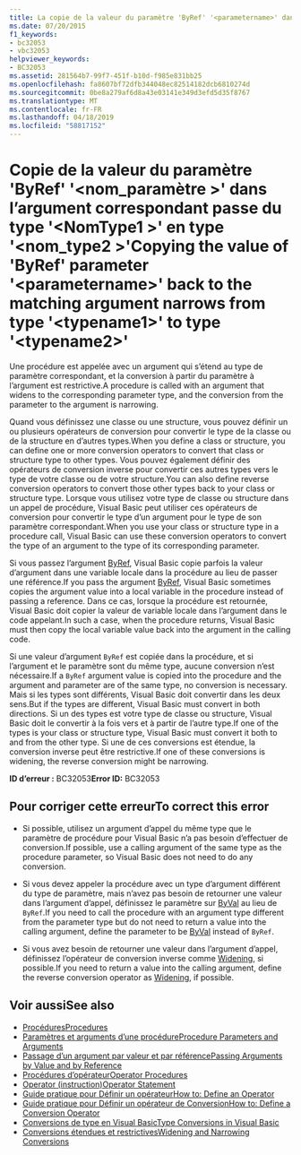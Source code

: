 ```yaml
---
title: La copie de la valeur du paramètre 'ByRef' '<parametername>' dans l'argument correspondant passe du type '<typename1>' au type '<typename2>'
ms.date: 07/20/2015
f1_keywords:
- bc32053
- vbc32053
helpviewer_keywords:
- BC32053
ms.assetid: 281564b7-99f7-451f-b10d-f985e831bb25
ms.openlocfilehash: fa8607bf72dfb344048ec82514182dcb6810274d
ms.sourcegitcommit: 0be8a279af6d8a43e03141e349d3efd5d35f8767
ms.translationtype: MT
ms.contentlocale: fr-FR
ms.lasthandoff: 04/18/2019
ms.locfileid: "58817152"
---
```

# <a name="copying-the-value-of-byref-parameter-parametername-back-to-the-matching-argument-narrows-from-type-typename1-to-type-typename2"></a><span data-ttu-id="ce573-102">Copie de la valeur du paramètre 'ByRef' '\<nom_paramètre >' dans l’argument correspondant passe du type '\<NomType1 >' en type '\<nom_type2 >'</span><span class="sxs-lookup"><span data-stu-id="ce573-102">Copying the value of 'ByRef' parameter '\<parametername>' back to the matching argument narrows from type '\<typename1>' to type '\<typename2>'</span></span>
<span data-ttu-id="ce573-103">Une procédure est appelée avec un argument qui s’étend au type de paramètre correspondant, et la conversion à partir du paramètre à l’argument est restrictive.</span><span class="sxs-lookup"><span data-stu-id="ce573-103">A procedure is called with an argument that widens to the corresponding parameter type, and the conversion from the parameter to the argument is narrowing.</span></span>  
  
 <span data-ttu-id="ce573-104">Quand vous définissez une classe ou une structure, vous pouvez définir un ou plusieurs opérateurs de conversion pour convertir le type de la classe ou de la structure en d’autres types.</span><span class="sxs-lookup"><span data-stu-id="ce573-104">When you define a class or structure, you can define one or more conversion operators to convert that class or structure type to other types.</span></span> <span data-ttu-id="ce573-105">Vous pouvez également définir des opérateurs de conversion inverse pour convertir ces autres types vers le type de votre classe ou de votre structure.</span><span class="sxs-lookup"><span data-stu-id="ce573-105">You can also define reverse conversion operators to convert those other types back to your class or structure type.</span></span> <span data-ttu-id="ce573-106">Lorsque vous utilisez votre type de classe ou structure dans un appel de procédure, Visual Basic peut utiliser ces opérateurs de conversion pour convertir le type d’un argument pour le type de son paramètre correspondant.</span><span class="sxs-lookup"><span data-stu-id="ce573-106">When you use your class or structure type in a procedure call, Visual Basic can use these conversion operators to convert the type of an argument to the type of its corresponding parameter.</span></span>  
  
 <span data-ttu-id="ce573-107">Si vous passez l’argument [ByRef](../../../visual-basic/language-reference/modifiers/byref.md), Visual Basic copie parfois la valeur d’argument dans une variable locale dans la procédure au lieu de passer une référence.</span><span class="sxs-lookup"><span data-stu-id="ce573-107">If you pass the argument [ByRef](../../../visual-basic/language-reference/modifiers/byref.md), Visual Basic sometimes copies the argument value into a local variable in the procedure instead of passing a reference.</span></span> <span data-ttu-id="ce573-108">Dans ce cas, lorsque la procédure est retournée, Visual Basic doit copier la valeur de variable locale dans l’argument dans le code appelant.</span><span class="sxs-lookup"><span data-stu-id="ce573-108">In such a case, when the procedure returns, Visual Basic must then copy the local variable value back into the argument in the calling code.</span></span>  
  
 <span data-ttu-id="ce573-109">Si une valeur d’argument `ByRef` est copiée dans la procédure, et si l’argument et le paramètre sont du même type, aucune conversion n’est nécessaire.</span><span class="sxs-lookup"><span data-stu-id="ce573-109">If a `ByRef` argument value is copied into the procedure and the argument and parameter are of the same type, no conversion is necessary.</span></span> <span data-ttu-id="ce573-110">Mais si les types sont différents, Visual Basic doit convertir dans les deux sens.</span><span class="sxs-lookup"><span data-stu-id="ce573-110">But if the types are different, Visual Basic must convert in both directions.</span></span> <span data-ttu-id="ce573-111">Si un des types est votre type de classe ou structure, Visual Basic doit le convertir à la fois vers et à partir de l’autre type.</span><span class="sxs-lookup"><span data-stu-id="ce573-111">If one of the types is your class or structure type, Visual Basic must convert it both to and from the other type.</span></span> <span data-ttu-id="ce573-112">Si une de ces conversions est étendue, la conversion inverse peut être restrictive.</span><span class="sxs-lookup"><span data-stu-id="ce573-112">If one of these conversions is widening, the reverse conversion might be narrowing.</span></span>  
  
 <span data-ttu-id="ce573-113">**ID d’erreur :** BC32053</span><span class="sxs-lookup"><span data-stu-id="ce573-113">**Error ID:** BC32053</span></span>  
  
## <a name="to-correct-this-error"></a><span data-ttu-id="ce573-114">Pour corriger cette erreur</span><span class="sxs-lookup"><span data-stu-id="ce573-114">To correct this error</span></span>  
  
-   <span data-ttu-id="ce573-115">Si possible, utilisez un argument d’appel du même type que le paramètre de procédure pour Visual Basic n’a pas besoin d’effectuer de conversion.</span><span class="sxs-lookup"><span data-stu-id="ce573-115">If possible, use a calling argument of the same type as the procedure parameter, so Visual Basic does not need to do any conversion.</span></span>  
  
-   <span data-ttu-id="ce573-116">Si vous devez appeler la procédure avec un type d’argument différent du type de paramètre, mais n’avez pas besoin de retourner une valeur dans l’argument d’appel, définissez le paramètre sur [ByVal](../../../visual-basic/language-reference/modifiers/byval.md) au lieu de `ByRef`.</span><span class="sxs-lookup"><span data-stu-id="ce573-116">If you need to call the procedure with an argument type different from the parameter type but do not need to return a value into the calling argument, define the parameter to be [ByVal](../../../visual-basic/language-reference/modifiers/byval.md) instead of `ByRef`.</span></span>  
  
-   <span data-ttu-id="ce573-117">Si vous avez besoin de retourner une valeur dans l’argument d’appel, définissez l’opérateur de conversion inverse comme [Widening](../../../visual-basic/language-reference/modifiers/widening.md), si possible.</span><span class="sxs-lookup"><span data-stu-id="ce573-117">If you need to return a value into the calling argument, define the reverse conversion operator as [Widening](../../../visual-basic/language-reference/modifiers/widening.md), if possible.</span></span>  
  
## <a name="see-also"></a><span data-ttu-id="ce573-118">Voir aussi</span><span class="sxs-lookup"><span data-stu-id="ce573-118">See also</span></span>

- [<span data-ttu-id="ce573-119">Procédures</span><span class="sxs-lookup"><span data-stu-id="ce573-119">Procedures</span></span>](../../../visual-basic/programming-guide/language-features/procedures/index.md)
- [<span data-ttu-id="ce573-120">Paramètres et arguments d’une procédure</span><span class="sxs-lookup"><span data-stu-id="ce573-120">Procedure Parameters and Arguments</span></span>](../../../visual-basic/programming-guide/language-features/procedures/procedure-parameters-and-arguments.md)
- [<span data-ttu-id="ce573-121">Passage d’un argument par valeur et par référence</span><span class="sxs-lookup"><span data-stu-id="ce573-121">Passing Arguments by Value and by Reference</span></span>](../../../visual-basic/programming-guide/language-features/procedures/passing-arguments-by-value-and-by-reference.md)
- [<span data-ttu-id="ce573-122">Procédures d’opérateur</span><span class="sxs-lookup"><span data-stu-id="ce573-122">Operator Procedures</span></span>](../../../visual-basic/programming-guide/language-features/procedures/operator-procedures.md)
- [<span data-ttu-id="ce573-123">Operator (instruction)</span><span class="sxs-lookup"><span data-stu-id="ce573-123">Operator Statement</span></span>](../../../visual-basic/language-reference/statements/operator-statement.md)
- [<span data-ttu-id="ce573-124">Guide pratique pour Définir un opérateur</span><span class="sxs-lookup"><span data-stu-id="ce573-124">How to: Define an Operator</span></span>](../../../visual-basic/programming-guide/language-features/procedures/how-to-define-an-operator.md)
- [<span data-ttu-id="ce573-125">Guide pratique pour Définir un opérateur de Conversion</span><span class="sxs-lookup"><span data-stu-id="ce573-125">How to: Define a Conversion Operator</span></span>](../../../visual-basic/programming-guide/language-features/procedures/how-to-define-a-conversion-operator.md)
- [<span data-ttu-id="ce573-126">Conversions de type en Visual Basic</span><span class="sxs-lookup"><span data-stu-id="ce573-126">Type Conversions in Visual Basic</span></span>](../../../visual-basic/programming-guide/language-features/data-types/type-conversions.md)
- [<span data-ttu-id="ce573-127">Conversions étendues et restrictives</span><span class="sxs-lookup"><span data-stu-id="ce573-127">Widening and Narrowing Conversions</span></span>](../../../visual-basic/programming-guide/language-features/data-types/widening-and-narrowing-conversions.md)
